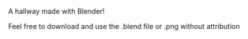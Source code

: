 A hallway made with Blender!

Feel free to download and use the .blend file or .png without attribution
